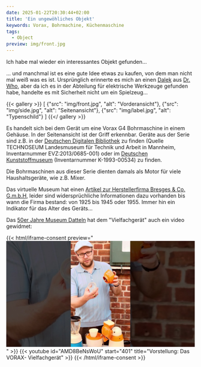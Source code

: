 ```yaml
---
date: 2025-01-22T20:30:44+02:00
title: 'Ein ungewöhliches Objekt'
keywords: Vorax, Bohrmachine, Küchenmaschine
tags:
  - Object
preview: img/front.jpg
---
```


Ich habe mal wieder ein interessantes Objekt gefunden...

<!--more-->

... und manchmal ist es eine gute Idee etwas zu kaufen, von dem man nicht mal weiß was es ist. Ursprünglich erinnerte es mich an einen [Dalek](https://de.wikipedia.org/wiki/Daleks) aus [Dr. Who](https://de.wikipedia.org/wiki/Doctor_Who), aber da ich es in der Abteilung für elektrische Werkzeuge gefunden habe, handelte es mit Sicherheit nicht um ein Spielzeug...

{{< gallery >}}
[
  {"src": "img/front.jpg", "alt": "Vorderansicht"},
  {"src": "img/side.jpg", "alt": "Seitenansicht"},
  {"src": "img/label.jpg", "alt": "Typenschild"}
]
{{</ gallery >}}

Es handelt sich bei dem Gerät um eine Vorax G4 Bohrmaschine in einem Gehäuse. In der Seitenansicht ist der Griff erkennbar. Geräte aus der Serie sind z.B. in der [Deutschen Digitalen Bibliothek](https://www.deutsche-digitale-bibliothek.de/item/FGPLDSHCDBDEQLSLSC5PGIVCWP4SVZKD) zu finden (Quelle TECHNOSEUM Landesmuseum für Technik und Arbeit in Mannheim, Inventarnummer EVZ:2013/0685-001) oder im [Deutschen Kunststoffmuseum](https://www.deutsches-kunststoff-museum.de/sammlung/virtuelles-museum/k-1993-00534/) (Inventarnummer K-1993-00534) zu finden.

Die Bohrmaschinen aus dieser Serie dienten damals als Motor für viele Haushaltsgeräte, wie z.B. Mixer.

Das virtuelle Museum hat einen [Artikel zur Herstellerfirma Bresges & Co. G.m.b.H](https://www.virtuelles-museum.com/zeit/als-ein-vorax-nach-erkelenz-kam/), leider sind widersprüchliche Informationen dazu vorhanden bis wann die Firma bestand: von 1925 bis 1945 oder 1955. Immer hin ein Indikator für das Alter des Geräts...

Das [50er Jahre Museum Datteln](https://50erjahremuseumdatteln.de/) hat dem "Vielfachgerät" auch ein video gewidmet:

{{< html/iframe-consent preview="<img class='video-preview' src='video-preview.jpg' alt='Vorschau'>" >}}
    {{< youtube id="AMD8BeNsWoU" start="401" title="Vorstellung: Das VORAX- Vielfachgerät" >}}
{{< /html/iframe-consent >}}
